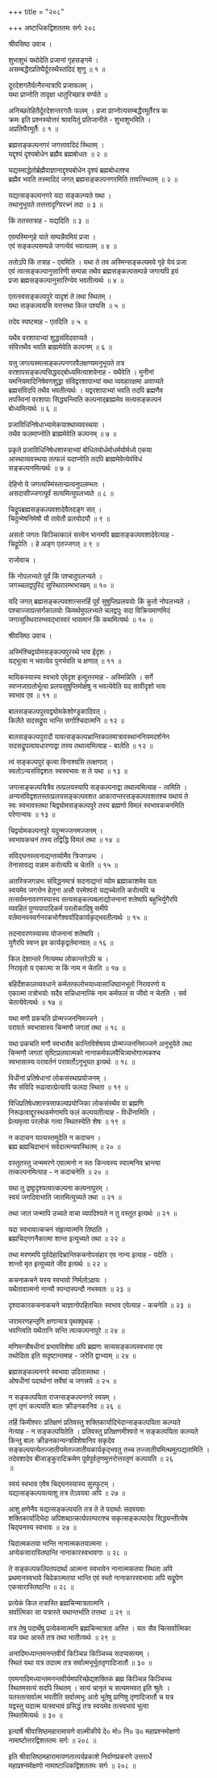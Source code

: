 +++
title = "२०८"

+++
अष्टाधिकद्विशततमः सर्गः २०८  
  
श्रीवसिष्ठ उवाच ।  
  
शुभाशुभं यथोदेति प्रजानां गृहसङ्गमे ।  
असम्बद्धैरप्रतिघैर्दूरस्थैस्तदिदं शृणु ॥ १ ॥  
  
दूरदेशगतैर्यत्नैरन्यत्रापि प्रजाफलम् ।  
यथा प्राप्नोति तादृक्षा धातुरिच्छात्र वर्ण्यते ॥   
  
अनिच्छतेहितैर्दूरदेशन्तरगतैः फलम् । प्रजा प्राप्नोत्यसम्बद्धैरमूर्तैरत्र कः   
क्रमः इति प्रश्नस्योत्तरं श्रावयितुं प्रतिजानीते - शुभाशुभमिति ।   
अप्रतिघैरमूर्तैः ॥ १ ॥  
  
ब्रह्मसङ्कल्पनगरं जगत्तावदिदं स्थितम् ।  
यद्दृश्यं दृश्यबोधेन ब्रह्मैव ब्रह्मबोधतः ॥ २ ॥  
  
यद्यस्माद्धेतोर्ब्रह्मैवाज्ञानाद्दृश्यबोधेन दृश्यं ब्रह्मबोधतश्च   
ब्रह्मैव भवति तस्मादिदं जगत् ब्रह्मसङ्कल्पनगरमिति तावत्स्थितम् ॥ २ ॥  
  
यद्यत्सङ्कल्पनगरे यदा सङ्कल्प्यते यथा ।  
तथानुभूयते तत्तत्तादृग्विरच्नं तदा ॥ ३ ॥  
  
किं ततस्तत्राह - यद्यदिति ॥ ३ ॥  
  
एवमस्मिन्गृहे याते सम्पन्नैवमियं प्रजा ।  
एवं सङ्कल्पसम्पन्ने जगत्येवं भवत्यलम् ॥ ४ ॥  
  
ततोऽपि किं तत्राह - एवमिति । यथा ते तव अस्मिन्सङ्कल्पमये गृहे येयं प्रजा   
एवं त्वत्सङ्कल्पानुसारिणी सम्पन्ना तथैव ब्रह्मसङ्कल्पसम्पन्ने जगत्यपि इयं   
प्रजा ब्रह्मसङ्कल्पानुसारिण्येव भवतीत्यर्थः ॥ ४ ॥  
  
एतत्स्वसङ्कल्पपुरे यादृशं ते तथा स्थितम् ।  
यथा सङ्कल्पयसि यत्तत्तथा किल पश्यसि ॥ ५ ॥  
  
तदेव स्पष्टमाह - एतदिति ॥ ५ ॥  
  
यथैव वरशापाभ्यां शुद्धसंविदवाप्यते ।  
संवित्तथैव भवति ब्राह्ममेवेति कल्पनम् ॥ ६ ॥  
  
यत्तु जगत्यस्मत्सङ्कल्पनगरवैलक्षण्यमनुभूयते तत्र   
वरशापसङ्कल्पसिद्धवद्बोध्यमित्याशयेनाह - यथैवेति । मुनीनां   
यमनियमादिनिषेवणशुद्धा संविद्वरशापाभ्यां यथा व्यवहारक्षमा अवाप्यते   
ब्रह्मसंविदपि तथैव भवतीत्यर्थः । यद्वरशापाभ्यां भवति तदपि ब्रह्मणैव   
तपस्विनां वरशापाः सिद्ध्यन्त्विति कल्पनाद्ब्राह्ममेव सत्यसङ्कल्पनं   
बोध्यमित्यर्थः ॥ ६ ॥  
  
प्रजाविधिनिषेधाभ्यामेकयाश्थाव्यवस्थया ।  
तथैव फलमाप्नोति ब्राह्ममेवेति कल्पनम् ॥ ७ ॥  
  
प्रकृते प्रजाविधिनिषेधशास्त्राभ्यां बोधितयोर्धर्माधर्मयोर्मध्ये एकया   
आस्थाव्यवस्थया तत्फलं यदाप्नोति तदपि ब्राह्ममेवेत्येवंविधं   
सङ्कल्पनमित्यर्थः ॥ ७ ॥  
  
देहिनो ये जगत्यस्मिंस्तान्प्रत्यनुपलम्भतः ।  
असदासीज्जगत्पूर्वं सत्यमित्युपलभ्यते ॥ ८ ॥  
  
चिद्रूपब्रह्मसङ्कल्पवशादेवैतदङ्ग सत् ।  
चिदुन्मेषनिमेषौ यौ तावेतौ प्रलयोदयौ ॥ ९ ॥  
  
असतो जगतः किञ्चित्कालं सत्त्वेन भानमपि ब्रह्मसङ्कल्पवशादेवेत्याह -   
चिद्रूपेति । हे अङ्ग एतज्जगत् ॥ ९ ॥  
  
राजोवाच ।  
  
किं नोपलभ्यते पूर्वं किं पश्चादुपलभ्यते ।  
जगच्चलद्वपुरिदं सुस्थिरारम्भभास्व्रम् ॥ १० ॥  
  
यदि जगत् ब्रह्मसङ्कल्पवशात्सत्तर्हि पूर्वं सुषुप्तिप्रलययोः किं कुतो नोपलभ्यते ।   
पश्चाज्जाग्रत्सर्गकालयोः किमर्थमुपलभ्यते चलद्वपुः सदा विक्रियमाणमिदं   
जगत्सुस्थिरारम्भवद्भास्वरं भासमानं किं कथमित्यर्थः ॥ १० ॥  
  
श्रीवसिष्ठ उवाच ।  
  
अस्मिंश्चिद्व्योमसङ्कल्पपुरस्थे भाव ईदृशः ।  
यद्भूत्वा न भवत्येव पुनर्भवति च क्षणात् ॥ ११ ॥  
  
मायिकस्यास्य स्वभावे एवेदृश इत्युत्तरमाह - अस्मिन्निति । सर्गे   
स्वप्नजाग्रतोर्भूत्वा प्रलयसुषुप्तिमोक्षेषु न भवत्येवेति यद सावीदृशो भावः   
स्वभाव एव ॥ ११ ॥  
  
बालसङ्कल्पपुरवद्व्योमकेशोण्ड्रकादिवत् ।  
किलैते सदसद्रूपा भान्ति सर्गाश्चिदात्मनि ॥ १२ ॥  
  
बालसङ्कल्पपुरादौ यावत्सङ्कल्पभ्रान्तिकालमात्रावस्थाननियमदर्शनेन   
सदसद्रूपत्वावधारणाद्वा तस्य तथात्वमित्याह - बालेति ॥ १२ ॥  
  
त्वं सङ्कल्पपुरं कृत्वा विनाश्यसि तत्क्षणात् ।  
स्वतोऽन्यसंविद्वशतः स्वस्वभावः स ते यथा ॥ १३ ॥  
  
जगत्सङ्कल्पयित्रैव तत्प्रलयस्यापि सङ्कल्पनाद्वा तथात्वमित्याह - त्वमिति ।   
अन्यसंविद्वशतस्तत्प्रलयसङ्कल्पवशत आकारान्तरसङ्कल्पवशतश्च यथायं ते   
स्वः स्वभावस्तथा चिद्व्योमसङ्कल्पपुरे तस्य ब्रह्मणो विमलं स्वभावकचनमिति   
परेणान्वयः ॥ १३ ॥  
  
चिद्व्योमकल्पनपुरे यदुन्मज्जनमज्जनम् ।  
स्वभावकचनं तस्य तद्विद्धि विमलं तथा ॥ १४ ॥  
  
संविद्घनस्त्वनाद्यन्तव्योमैव त्रिजगन्नभः ।  
तेनासावद्य यन्नाम करोत्यपि च चेतति ॥ १५ ॥  
  
अतस्त्रिजगन्नभः संविद्धनमात्रं सदनाद्यन्तं व्योम ब्रह्माकाशमेव यतः   
स्वयमेव जगत्तेन हेतुना असौ परमेश्वरो यद्यच्चेतति करोत्यपि च   
तत्सर्वमनावरणस्यास्य सत्यसङ्कल्पबलाद्योजनानां शतेष्वपि बहुभिर्युगैरपि   
व्यवहितं पुण्यपापादिकर्म परलोकादिषु समीपे   
वर्तमानव्त्स्वर्गनरकभोगैश्वर्यादिकार्यकृद्भवतीत्यर्थः ॥ १५ ॥  
  
तदनावरणस्यास्य योजनानां शतेष्वपि ।  
युगैरपि स्वप्न इव कार्यकृद्वर्तमानवत् ॥ १६ ॥  
  
किल देशान्तरे नित्यमथ लोकान्तरेऽपि च ।  
निरावृतो य एकात्मा स किं नाम न चेतति ॥ १७ ॥  
  
बहिर्देशकालव्यवधाने कर्मतत्फलोभयाध्यासाधिष्ठानभूतो निरावरणो य   
एकात्मा तत्रोभयोः सदैव सन्निधानात्किं नाम कर्मफलं स जीवो न चेतति । सर्व   
चेतत्येवेत्यर्थः ॥ १७ ॥  
  
यथा मणौ प्रकचति प्रोन्मज्जननिमज्जने ।  
परावर्तः स्वभासास्य चिन्मणौ जगतां तथा ॥ १८ ॥  
  
यथा प्रकचति मणौ स्वभासैव कान्तिविशेषस्य प्रोन्मज्जननिमज्जने अनुभूयेते तथा   
चिन्मणौ जगतां सृष्टिप्रलयात्मको नानाकर्मफलवैचित्र्यभोगात्मकश्च   
स्वभासास्य परावर्तनं परावर्तोऽनुभूयत इत्यर्थः ॥ १८ ॥  
  
विधीनां प्रतिषेधानां लोकसंस्थाप्रयोजनम् ।  
सैव संविदि रूढत्वात्प्रेत्यापि फलदा स्थिता ॥ १९ ॥  
  
विधिप्रतिषेधशास्त्रसाफल्यप्रयोजिका लोकसंस्थैव वा ब्रह्मणि   
निरूढत्वाद्दूरस्थकर्मणामपि फलं कल्पयतीत्याह - विधीनामिति ।   
प्रेत्यमृत्वा परलोकं गत्वा स्थितस्येति शेषः ॥ १९ ॥  
  
न कदाचन यात्यस्तमुदेति न कदाचन ।  
ब्रह्म ब्रह्मचिदाभानं सर्वदात्मन्यवस्थितम् ॥ २० ॥  
  
वस्तुतस्तु जन्ममरणे एवात्मनो न स्तः किन्त्वस्य स्वात्मनिव भ्रान्त्या   
तत्कल्पनमित्याह - न कदाचनेति ॥ २० ॥  
  
यथा तु द्रष्ट्टदृश्यत्वात्कल्पना कल्पनापुरम् ।  
स्वयं जगदिवाभाति जातमित्युच्यते तथा ॥ २१ ॥  
  
तथा जातं जन्मापि उच्यते वाचा व्यपदिश्यते न तु वस्तुत इत्यर्थः ॥ २१ ॥  
  
यदा स्वभावात्कचनं संहृत्यात्मनि तिष्ठति ।  
ब्रह्मचिद्गगनैकात्मा शान्त इत्युच्यते तथा ॥ २२ ॥  
  
तथा मरणमपि पूर्वदेहादिभ्रान्तिकचनोपसंहार एव नान्य इत्याह - यदेति ।   
शान्तो मृत इत्युच्यते जीव इत्यर्थः ॥ २२ ॥  
  
कचनाकचने यस्य स्वभावो निर्मलोऽक्षयः ।  
यथैतावात्मनो नान्यौ स्पन्दास्पन्दौ नभस्वतः ॥ २३ ॥  
  
दृश्याकारकचनाकचने चाज्ञानोपहितचितः स्वभाव एवेत्याह - कचनेति ॥ २३ ॥  
  
जरामरणहन्तृणि क्षणान्यत्र पृथक्पृथक् ।  
भवन्त्विति यथैतानि सन्ति त्वत्कल्पनापुरे ॥ २४ ॥  
  
मणिमन्त्रौषधीनां प्रभावविशेषा अपि ब्रह्मणः सत्यसङ्कल्पस्वभावा एव   
तथोदिता इति सदृष्टान्तमाह - जरेति द्वाभ्याम् ॥ २४ ॥  
  
ब्रह्मसङ्कल्पनगरे स्वभावा उदितास्तथा ।  
ओषधीनां पदार्थानां सर्वेषां च जगत्त्रये ॥ २५ ॥  
  
न सङ्कल्पयिता राजन्सङ्कल्पनगरे स्वयम् ।  
तृणं तृणं कल्पयति बालः क्रीडनकानिव ॥ २६ ॥  
  
तर्हि किमीश्वरः प्रतिक्षणं प्रतिवस्तु शक्तिकार्यादिभेदान्सङ्कल्पयिता कल्प्यते   
नेत्याह - न सङ्कल्पयितेति । प्रतिवस्तु प्रतिक्षणमीश्वरो न सङ्कल्पयिता कल्प्यते   
किन्तु बालः क्रीडनकान्यन्त्रविशेषानिव सकृदेव   
सङ्कल्पयत्येतज्जातीयमेतज्जातीयकार्यकृद्भवतु तच्च तज्जातीयमित्थमुत्पद्यतामिति ।   
तदेवशादेव बीजाङ्कुरादिक्रमेण पूर्वपूर्वतृणमुत्तरोत्तरतृणं कल्पयति ॥ २६   
॥  
  
स्वयं स्वभाव एवैष चिद्घनस्यास्य सुस्फुटम् ।  
यद्यत्सङ्कल्पयत्याशु तत्र तेऽवयवा अपि ॥ २७ ॥  
  
आशु क्षणेनैव यद्यत्सङ्कल्पयति तत्र ते ते पदार्थाः सदवयवाः   
शक्तिकार्यादिभेदा अपिशब्दात्कार्यपरम्पराश्च सकृत्सङ्कल्पादेव सिद्ध्यन्तीत्येष   
चिद्घनस्य स्वभावः ॥ २७ ॥  
  
चिदात्मकतया भान्ति नानात्मकतयात्मना ।  
अप्येकसारास्तिष्ठन्ति नानाकारस्वभावगाः ॥ २८ ॥  
  
ते सङ्कल्पकल्पितपदार्था आत्मना स्वभावेन नानात्मकतया स्थिता अपि   
प्रथमानस्वभावे चिदेकात्मतया भान्ति एवं स्व्तो नानाकारस्वभावा अपि सद्रूपेण   
एकसारास्तिष्ठन्ति ॥ २८ ॥  
  
प्रत्येकं किल तत्रास्ति ब्रह्मचिन्मात्रतात्मनि ।  
सर्वात्मिका सा यत्रास्ते यथान्तर्भाति तत्तथा ॥ २९ ॥  
  
तत्र तेषु पदार्थेषु प्रत्येकमात्मनि ब्रह्मचिन्मात्रता अस्ति । यतः सैव चित्सर्वात्मिका   
यन्न यथा आस्ते तत्र तथा भातीत्यर्थः ॥ २९ ॥  
  
अनादिमध्यान्तमनन्तवीर्यं किञ्चिन्न किञ्चिच्च सदप्यसत्यम् ।  
स्थितं यथा यत्र तदात्म तत्र सर्वात्मभूर्भूततृणादिजातौ ॥ ३० ॥  
  
एवमनादिमध्यान्तमनन्तवीर्यमपरिच्छेद्यशक्तिकं ब्रह्म किञ्चिन्न किञ्चिच्च   
स्थितमसत्यं सदपि स्थितम् । सत्यं चानृतं च सत्यमभवत् इति श्रुतेः ।   
यतस्तत्सर्वात्म भवतीति सर्वात्मभूः अतो भूतेषु प्राणिषु तृणादिजातौ च यत्र   
यद्वस्तु यदात्म यत्स्वभावं प्रसिद्धं तत्र स्वयमेव तत्स्वभावं भूत्वा   
स्थितमित्यर्थः ॥ ३० ॥  
  
इत्यार्षे श्रीवासिष्ठमहारामायणे वाल्मीकीये दे० मो० नि० उ० महाप्रश्नमोक्षणो   
नामाष्टोत्तरद्विशततमः सर्गः ॥ २०८ ॥  
  
इति श्रीवासिष्ठमहारामायणतात्पर्यप्रकाशे निर्वाणप्रकरणे उत्तरार्धे   
महाप्रश्नमोक्षणो नामाष्टाधिकद्विशततमः सर्गः ॥ २०८ ॥  
  